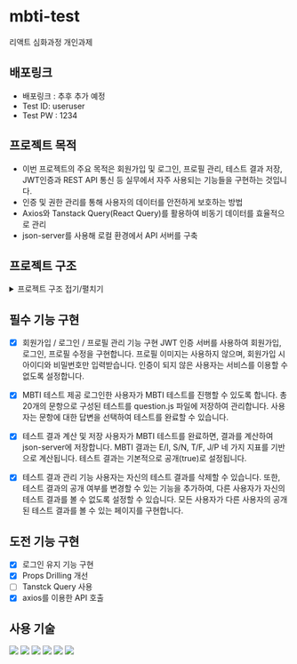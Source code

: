 # mbti-test

리액트 심화과정 개인과제

## 배포링크

- 배포링크 : 추후 추가 예정
- Test ID: useruser
- Test PW : 1234

## 프로젝트 목적

- 이번 프로젝트의 주요 목적은 회원가입 및 로그인, 프로필 관리, 테스트 결과 저장, JWT인증과 REST API 통신 등 실무에서 자주 사용되는 기능들을 구현하는 것입니다.
- 인증 및 권한 관리를 통해 사용자의 데이터를 안전하게 보호하는 방법
- Axios와 Tanstack Query(React Query)를 활용하여 비동기 데이터를 효율적으로 관리
- json-server를 사용해 로컬 환경에서 API 서버를 구축

## 프로젝트 구조

<details>
<summary>프로젝트 구조 접기/펼치기</summary>
<div markdown="1">

```
mbti-project
├─ public
│  └─ vite.svg
├─ src
│  ├─ App.css
│  ├─ App.jsx
│  ├─ Shared
│  │  └─ Router.jsx
│  ├─ api
│  │  ├─ auth.js
│  │  └─ testResults.js
│  ├─ assets
│  │  └─ react.svg
│  ├─ components
│  │  ├─ AuthForm.jsx
│  │  ├─ Layout.jsx
│  │  ├─ ProtectedRoute.jsx
│  │  ├─ TestForm.jsx
│  │  ├─ TestResultItem.jsx
│  │  └─ TestResultList.jsx
│  ├─ data
│  │  └─ questions.js
│  ├─ index.css
│  ├─ main.jsx
│  ├─ normalize.css
│  ├─ pages
│  │  ├─ Home.jsx
│  │  ├─ Login.jsx
│  │  ├─ Profile.jsx
│  │  ├─ Result.jsx
│  │  ├─ Signup.jsx
│  │  └─ Test.jsx
│  ├─ utils
│  │  └─ mbtiCalculator.jsx
│  └─ zustand
│     └─ useUserStore.js
├─ tailwind.config.js
├─ vite.config.js
└─ yarn.lock

```

</div>
</details>

## 필수 기능 구현

- [x] 회원가입 / 로그인 / 프로필 관리 기능 구현
      JWT 인증 서버를 사용하여 회원가입, 로그인, 프로필 수정을 구현합니다.
      프로필 이미지는 사용하지 않으며, 회원가입 시 아이디와 비밀번호만 입력받습니다.
      인증이 되지 않은 사용자는 서비스를 이용할 수 없도록 설정합니다.

- [x] MBTI 테스트 제공
      로그인한 사용자가 MBTI 테스트를 진행할 수 있도록 합니다.
      총 20개의 문항으로 구성된 테스트를 question.js 파일에 저장하여 관리합니다.
      사용자는 문항에 대한 답변을 선택하여 테스트를 완료할 수 있습니다.

- [x] 테스트 결과 계산 및 저장
      사용자가 MBTI 테스트를 완료하면, 결과를 계산하여 json-server에 저장합니다.
      MBTI 결과는 E/I, S/N, T/F, J/P 네 가지 지표를 기반으로 계산됩니다.
      테스트 결과는 기본적으로 공개(true)로 설정됩니다.

- [x] 테스트 결과 관리 기능
      사용자는 자신의 테스트 결과를 삭제할 수 있습니다.
      또한, 테스트 결과의 공개 여부를 변경할 수 있는 기능을 추가하여, 다른 사용자가 자신의 테스트 결과를 볼 수 없도록 설정할 수 있습니다.
      모든 사용자가 다른 사용자의 공개된 테스트 결과를 볼 수 있는 페이지를 구현합니다.

## 도전 기능 구현

- [x] 로그인 유지 기능 구현
- [x] Props Drilling 개선
- [ ] Tanstck Query 사용
- [x] axios를 이용한 API 호출

## 사용 기술

<img src="https://img.shields.io/badge/html5-E34F26?style=for-the-badge&logo=html5&logoColor=white"> 
<img src="https://img.shields.io/badge/css-1572B6?style=for-the-badge&logo=css3&logoColor=white"> 
<img src="https://img.shields.io/badge/javascript-F7DF1E?style=for-the-badge&logo=javascript&logoColor=black"> 
<img src="https://img.shields.io/badge/React-61DAFB?style=for-the-badge&logo=React&logoColor=white">
<img src="https://img.shields.io/badge/reactrouter-#CA4245?style=for-the-badge&logo=reactrouter&logoColor=white">
<img src="https://img.shields.io/badge/tailwindcss-06B6D4?style=for-the-badge&logo=tailwindcss&logoColor=white">
